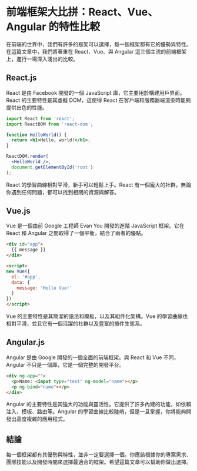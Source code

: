 # 前端框架大比拼：React、Vue、Angular 的特性比較

在前端的世界中，我們有許多的框架可以選擇，每一個框架都有它的優勢與特性。在這篇文章中，我們將著重在 React、Vue、與 Angular 這三個主流的前端框架上，進行一場深入淺出的比較。

## React.js

React 是由 Facebook 開發的一個 JavaScript 庫，它主要用於構建用戶界面。React 的主要特性是其虛擬 DOM，這使得 React 在客戶端和服務器端渲染時能夠提供出色的性能。

```jsx
import React from 'react';
import ReactDOM from 'react-dom';

function HelloWorld() {
  return <h1>Hello, world!</h1>;
}

ReactDOM.render(
  <HelloWorld />,
  document.getElementById('root')
);
```

React 的學習曲線相對平滑，新手可以輕鬆上手。React 有一個龐大的社群，無論你遇到任何問題，都可以找到相關的資源與解答。

## Vue.js

Vue 是一個由前 Google 工程師 Evan You 開發的進階 JavaScript 框架。它在 React 和 Angular 之間取得了一個平衡，結合了兩者的優點。

```html
<div id="app">
  {{ message }}
</div>

<script>
new Vue({
  el: '#app',
  data: {
    message: 'Hello Vue!'
  }
})
</script>
```

Vue 的主要特性是其簡潔的語法和模板，以及其組件化架構。Vue 的學習曲線也相對平滑，並且它有一個活躍的社群以及豐富的插件生態系。

## Angular.js

Angular 是由 Google 開發的一個全面的前端框架。與 React 和 Vue 不同，Angular 不只是一個庫，它是一個完整的開發平台。

```html
<div ng-app="">
  <p>Name: <input type="text" ng-model="name"></p>
  <p ng-bind="name"></p>
</div>
```

Angular 的主要特性是其強大的功能與靈活性。它提供了許多內建的功能，如依賴注入、模板、路由等。Angular 的學習曲線比較陡峭，但是一旦掌握，你將能夠開發出高度複雜的應用程式。

## 結論

每一個框架都有其優勢與特性，並非一定要選擇一個。你應該根據你的專案需求、團隊技能以及開發時間來選擇最適合的框架。希望這篇文章可以幫助你做出選擇。
